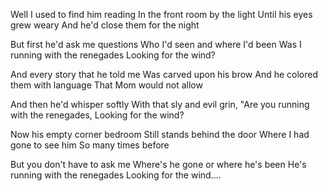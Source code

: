 Well I used to find him reading
In the front room by the light
Until his eyes grew weary
And he'd close them for the night

But first he'd ask me questions
Who I'd seen and where I'd been
Was I running with the renegades
Looking for the wind?

And every story that he told me
Was carved upon his brow
And he colored them with language
That Mom would not allow

And then he'd whisper softly
With that sly and evil grin,
"Are you running with the renegades,
Looking for the wind?

Now his empty corner bedroom
Still stands behind the door
Where I had gone to see him
So many times before

But you don't have to ask me
Where's he gone or where he's been
He's running with the renegades
Looking for the wind....
